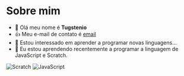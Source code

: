 # Sobre mim
- 👋 Olá meu nome é **Tugstenio**
- :+1: Meu e-mail de contato é [email](gustavo.robinson.paz@escola.pr.gov.br)
- 👀 Estou interessado em aprender a programar novas linguagens...
- 🌱 Eu estou aprendendo recentemente a programar a linguagem de JavaScript e Scratch.

![Scratch](https://img.shields.io/badge/Scratch-4D97FF?style=for-the-badge&logo=Scratch&logoColor=white)
![JavaScript](https://img.shields.io/badge/JavaScript-323330?style=for-the-badge&logo=javascript&logoColor=F7DF1E)
